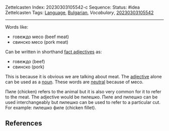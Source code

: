 Zettelcasten Index: 20230303105542-c
Sequence:
Status: #idea
Zettelcasten Tags: [Language](../map-of-content/Language.md), [Bulgarian](../map-of-content/Bulgarian.md), *Vocabulary*, [20230303105542](20230303105542.md)

---

Words like:

* говеждо месо (beef meat)
* свинско месо (pork meat)

Can be written in shorthand [fact adjectives](20230129210911-b1.md) as:

* говеждо (beef)
* свинско (pork)

This is because it is obvious we are talking about meat. The [adjective](20230129210911-b.md) alone can be used as a [noun](20230129210911.md). These words are [neutral](20230215181956.md) because of месо.

Пиле (chicken) refers to the animal but it is also very common for it to refer to the meat. The adjective would be пилешко. Пиле and пилешко can be used interchangeably but пилешко can be used to refer to a particular cut. For example: пилешко филе (chicken fillet).

## References
